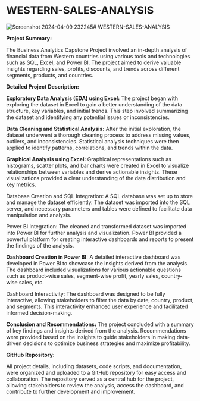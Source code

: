 # WESTERN-SALES-ANALYSIS
![Screenshot 2024-04-09 232245](https://github.com/Rajankkumar/Rajankkumar/assets/166544978/48c4195b-917d-47d7-aa60-cc8c1668ee57)# WESTERN-SALES-ANALYSIS



**Project Summary:**

The Business Analytics Capstone Project involved an in-depth analysis of financial data from Western countries using various tools and technologies such as SQL, Excel, and Power BI. The project aimed to derive valuable insights regarding sales, profits, discounts, and trends across different segments, products, and countries.

**Detailed Project Description:**

**Exploratory Data Analysis (EDA) using Excel:** The project began with exploring the dataset in Excel to gain a better understanding of the data structure, key variables, and initial trends. This step involved summarizing the dataset and identifying any potential issues or inconsistencies.

**Data Cleaning and Statistical Analysis:** After the initial exploration, the dataset underwent a thorough cleaning process to address missing values, outliers, and inconsistencies. Statistical analysis techniques were then applied to identify patterns, correlations, and trends within the data.

**Graphical Analysis using Excel:** Graphical representations such as histograms, scatter plots, and bar charts were created in Excel to visualize relationships between variables and derive actionable insights. These visualizations provided a clear understanding of the data distribution and key metrics.

Database Creation and SQL Integration: A SQL database was set up to store and manage the dataset efficiently. The dataset was imported into the SQL server, and necessary parameters and tables were defined to facilitate data manipulation and analysis.

Power BI Integration: The cleaned and transformed dataset was imported into Power BI for further analysis and visualization. Power BI provided a powerful platform for creating interactive dashboards and reports to present the findings of the analysis.

**Dashboard Creation in Power BI:** A detailed interactive dashboard was developed in Power BI to showcase the insights derived from the analysis. The dashboard included visualizations for various actionable questions such as product-wise sales, segment-wise profit, yearly sales, country-wise sales, etc.

Dashboard Interactivity: The dashboard was designed to be fully interactive, allowing stakeholders to filter the data by date, country, product, and segments. This interactivity enhanced user experience and facilitated informed decision-making.

**Conclusion and Recommendations:** The project concluded with a summary of key findings and insights derived from the analysis. Recommendations were provided based on the insights to guide stakeholders in making data-driven decisions to optimize business strategies and maximize profitability.

**GitHub Repository:**

All project details, including datasets, code scripts, and documentation, were organized and uploaded to a GitHub repository for easy access and collaboration. The repository served as a central hub for the project, allowing stakeholders to review the analysis, access the dashboard, and contribute to further development and improvement.
